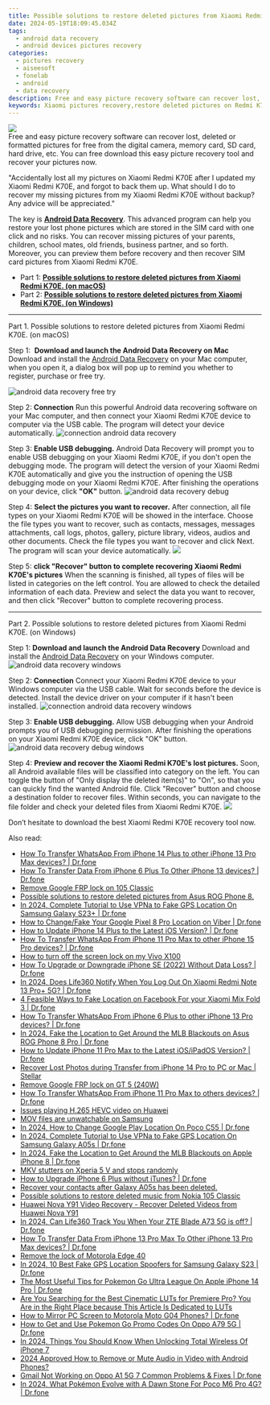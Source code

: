 ```yaml
---
title: Possible solutions to restore deleted pictures from Xiaomi Redmi K70E.
date: 2024-05-19T18:09:45.034Z
tags: 
  - android data recovery
  - android devices pictures recovery
categories: 
  - pictures recovery
  - aiseesoft
  - fonelab
  - android
  - data recovery
description: Free and easy picture recovery software can recover lost, deleted or formatted pictures for free from the digital camera, memory card, SD card, hard drive, etc. You can free download this easy picture recovery tool and recover your pictures now.
keywords: Xiaomi pictures recovery,restore deleted pictures on Redmi K70E,recover lost pictures from Xiaomi Redmi K70E,recover lost pictures from Xiaomi,Xiaomi Redmi K70E pictures recovery,restore deleted pictures on Xiaomi,how to recover deleted pictures in Xiaomi Redmi K70E,Redmi K70E pictures deleted itself,does the Xiaomi Redmi K70E have a backup for deleted pictures,Xiaomi Redmi K70E pictures deleted itself,lost all pictures in Redmi K70E again,Xiaomi Redmi K70E pictures disappear
---
```


<img src="https://img0mobiles.techidaily.com/images/best-assets/devices/xiaomi/xiaomi-redmi-k70e/1.jpg" class="atpl-imgstyle"  />

<div class="atpl-content atpl-for-fonelab-android recover-pictures">

<div class="atpl-post-description-part-1">
Free and easy picture recovery software can recover lost, deleted or formatted pictures for free from the digital camera, memory card, SD card, hard drive, etc. You can free download this easy picture recovery tool and recover your pictures now.
</div>

<div class="atpl-post-description-part-2">
<div class="tpl-content-sub-paragraph-normal">
  <p>
    "Accidentally lost all my pictures on Xiaomi Redmi K70E after I updated my Xiaomi Redmi K70E, and forgot to back them up. What should I do to recover my missing pictures from my Xiaomi Redmi K70E without backup? Any advice will be appreciated."
  </p>
</div>
</div>

<div class="atpl-post-description-part-3">
<div class="tpl-content-sub-paragraph-normal">
    <p>
        The key is <a href="https://tools.techidaily.com/aiseesoft-android-data-recovery/" ><strong>Android Data Recovery</strong></a>. This advanced program can help you restore your lost phone pictures which are stored in the SIM card with one click and no risks. You can recover missing pictures of your parents, children, school mates, old friends, business partner, and so forth. Moreover, you can preview them before recovery and then recover SIM card pictures from Xiaomi Redmi K70E.
    </p>
</div>
</div>

<ul>
  <li>Part 1: <strong><a href="#p1"> Possible solutions to restore deleted pictures from Xiaomi Redmi K70E.  (on macOS)</a></strong></li>
  <li>Part 2: <strong><a href="#p2"> Possible solutions to restore deleted pictures from Xiaomi Redmi K70E.  (on Windows)</a></strong></li>
</ul>



<!-- Part 1 -->
<a id="p1" name="p1" ></a><hr>

<div>
  <span class="atpl-step-part-style">Part 1. Possible solutions to restore deleted pictures from Xiaomi Redmi K70E. (on macOS)</span>
</div>  

<span class="atpl-stepstyle-a"><span>Step 1: </span></span> <strong>Download and launch the Android Data Recovery on Mac</strong>
Download and install the <a href="https://tools.techidaily.com/aiseesoft-android-data-recovery/" >Android Data Recovery</a> on your Mac computer, when you open it, a dialog box will pop up to remind you whether to register, purchase or free try.

<img src="https://tools.techidaily.com/images/apps/aiseesoft/android-data-recovery/mac-free-try.png" class="atpl-imgstyle" alt="android data recovery free try" />

<span class="atpl-stepstyle-a"><span>Step 2: </span></span> <strong>Connection</strong>
Run this powerful Android data recovering software on your Mac computer, and then connect your Xiaomi Redmi K70E device to computer via the USB cable. The program will detect your device automatically.
<img src="https://tools.techidaily.com/images/apps/aiseesoft/android-data-recovery/mac-connection-interface.jpg" class="atpl-imgstyle" alt="connection android data recovery" />

<span class="atpl-stepstyle-a"><span>Step 3: </span></span> <strong>Enable USB debugging.</strong>
Android Data Recovery will prompt you to enable USB debugging on your Xiaomi Redmi K70E, if you don't open the debugging mode. The program will detect the version of your Xiaomi Redmi K70E automatically and give you the instruction of opening the USB debugging mode on your Xiaomi Redmi K70E. After finishing the operations on your device, click <strong>"OK"</strong> button.
<img src="https://tools.techidaily.com/images/apps/aiseesoft/android-data-recovery/mac-android-usb-debug.jpg"  class="atpl-imgstyle" alt="android data recovery debug" />

<span class="atpl-stepstyle-a"><span>Step 4: </span></span> <strong>Select the pictures you want to recover.</strong>
After connection, all file types on your Xiaomi Redmi K70E will be showed in the interface. Choose the file types you want to recover, such as contacts, messages, messages attachments, call logs, photos, gallery, picture library, videos, audios and other documents. Check the file types you want to recover and click Next. The program will scan your device automatically.
<img src="https://tools.techidaily.com/images/apps/aiseesoft/android-data-recovery/mac-choose-type-photos.jpg" class="atpl-imgstyle"  />

<span class="atpl-stepstyle-a"><span>Step 5: </span></span> <strong>click "Recover" button to  complete recovering Xiaomi Redmi K70E's pictures</strong>
When the scanning is finished, all types of files will be listed in categories on the left control. You are allowed to check the detailed information of each data. Preview and select the data you want to recover, and then click "Recover" button to complete recovering process.


<a id="p2" name="p2"></a><hr>

<!-- Part 2 -->
<div>
  <span class="atpl-step-part-style">Part 2. Possible solutions to restore deleted pictures from Xiaomi Redmi K70E. (on Windows)</span>
</div>

<span class="atpl-stepstyle-a"><span>Step 1: </span></span> <strong>Download and launch the Android Data Recovery</strong>
Download and install the <a href="https://tools.techidaily.com/aiseesoft-android-data-recovery/" >Android Data Recovery</a> on your Windows computer.
<img src="https://tools.techidaily.com/images/apps/aiseesoft/android-data-recovery/win-start-interface.png"  class="atpl-imgstyle" alt="android data recovery windows" />

<span class="atpl-stepstyle-a"><span>Step 2: </span></span> <strong>Connection</strong>
Connect your Xiaomi Redmi K70E device to your Windows computer via the USB cable. Wait for seconds before the device is detected. Install the device driver on your computer if it hasn't been installed.
<img src="https://tools.techidaily.com/images/apps/aiseesoft/android-data-recovery/win-connection-interface.png" class="atpl-imgstyle" alt="connection android data recovery windows" />

<span class="atpl-stepstyle-a"><span>Step 3: </span></span> <strong>Enable USB debugging.</strong>
Allow USB debugging when your Android prompts you of USB debugging permission. After finishing the operations on your Xiaomi Redmi K70E device, click "OK" button.
<img src="https://tools.techidaily.com/images/apps/aiseesoft/android-data-recovery/win-android-usb-debug.png" class="atpl-imgstyle" alt="android data recovery debug windows" />

<span class="atpl-stepstyle-a"><span>Step 4: </span></span> <strong>Preview and recover the Xiaomi Redmi K70E's lost pictures.</strong>
Soon, all Android available files will be classified into category on the left. You can toggle the button of "Only display the deleted item(s)" to "On", so that you can quickly find the wanted Android file. Click "Recover" button and choose a destination folder to recover files. Within seconds, you can navigate to the file folder and check your deleted files from Xiaomi Redmi K70E.
<img src="https://tools.techidaily.com/images/apps/aiseesoft/android-data-recovery/win-recover-photos.png" class="atpl-imgstyle"  />

<div class="atpl-post-description-part-4">
<div class="tpl-content-sub-paragraph-normal">
    <p>
        Don’t hesitate to download the best Xiaomi Redmi K70E recovery tool now.
    </p>
</div>
</div>

<ins class="adsbygoogle"
     style="display:block"
     data-ad-client="ca-pub-7571918770474297"
     data-ad-slot="8358498916"
     data-ad-format="auto"
     data-full-width-responsive="true"></ins>



</div>
<ins class="adsbygoogle"
    style="display:block"
    data-ad-format="autorelaxed"
    data-ad-client="ca-pub-7571918770474297"
    data-ad-slot="1223367746"></ins>

<span class="atpl-alsoreadstyle">Also read:</span>
<div><ul>
<li><a href="https://review-topics.techidaily.com/how-to-transfer-whatsapp-from-iphone-14-plus-to-other-iphone-13-pro-max-devices-drfone-by-drfone-transfer-whatsapp-from-ios-transfer-whatsapp-from-ios/"><u>How To Transfer WhatsApp From iPhone 14 Plus to other iPhone 13 Pro Max devices? | Dr.fone</u></a></li>
<li><a href="https://review-topics.techidaily.com/how-to-transfer-data-from-iphone-6-plus-to-other-iphone-13-devices-drfone-by-drfone-transfer-data-from-ios-transfer-data-from-ios/"><u>How To Transfer Data From iPhone 6 Plus To Other iPhone 13 devices? | Dr.fone</u></a></li>
<li><a href="https://review-topics.techidaily.com/remove-google-frp-lock-on-105-classic-by-drfone-android-unlock-remove-google-frp/"><u>Remove Google FRP lock on 105 Classic</u></a></li>
<li><a href="https://review-topics.techidaily.com/possible-solutions-to-restore-deleted-pictures-from-asus-rog-phone-8-by-fonelab-android-recover-pictures/"><u>Possible solutions to restore deleted pictures from Asus ROG Phone 8.</u></a></li>
<li><a href="https://review-topics.techidaily.com/in-2024-complete-tutorial-to-use-vpna-to-fake-gps-location-on-samsung-galaxy-s23plus-drfone-by-drfone-virtual-android/"><u>In 2024, Complete Tutorial to Use VPNa to Fake GPS Location On Samsung Galaxy S23+ | Dr.fone</u></a></li>
<li><a href="https://review-topics.techidaily.com/how-to-changefake-your-google-pixel-8-pro-location-on-viber-drfone-by-drfone-virtual-android/"><u>How to Change/Fake Your Google Pixel 8 Pro Location on Viber | Dr.fone</u></a></li>
<li><a href="https://review-topics.techidaily.com/how-to-update-iphone-14-plus-to-the-latest-ios-version-drfone-by-drfone-ios-system-repair-ios-system-repair/"><u>How to Update iPhone 14 Plus to the Latest iOS Version? | Dr.fone</u></a></li>
<li><a href="https://review-topics.techidaily.com/how-to-transfer-whatsapp-from-iphone-11-pro-max-to-other-iphone-15-pro-devices-drfone-by-drfone-transfer-whatsapp-from-ios-transfer-whatsapp-from-ios/"><u>How To Transfer WhatsApp From iPhone 11 Pro Max to other iPhone 15 Pro devices? | Dr.fone</u></a></li>
<li><a href="https://review-topics.techidaily.com/how-to-turn-off-the-screen-lock-on-my-vivo-x100-by-drfone-android-unlock-android-unlock/"><u>How to turn off the screen lock on my Vivo X100</u></a></li>
<li><a href="https://review-topics.techidaily.com/how-to-upgrade-or-downgrade-iphone-se-2022-without-data-loss-drfone-by-drfone-ios-system-repair-ios-system-repair/"><u>How To Upgrade or Downgrade iPhone SE (2022) Without Data Loss? | Dr.fone</u></a></li>
<li><a href="https://review-topics.techidaily.com/in-2024-does-life360-notify-when-you-log-out-on-xiaomi-redmi-note-13-proplus-5g-drfone-by-drfone-virtual-android/"><u>In 2024, Does Life360 Notify When You Log Out On Xiaomi Redmi Note 13 Pro+ 5G? | Dr.fone</u></a></li>
<li><a href="https://review-topics.techidaily.com/4-feasible-ways-to-fake-location-on-facebook-for-your-xiaomi-mix-fold-3-drfone-by-drfone-virtual-android/"><u>4 Feasible Ways to Fake Location on Facebook For your Xiaomi Mix Fold 3 | Dr.fone</u></a></li>
<li><a href="https://review-topics.techidaily.com/how-to-transfer-whatsapp-from-iphone-6-plus-to-other-iphone-13-pro-devices-drfone-by-drfone-transfer-whatsapp-from-ios-transfer-whatsapp-from-ios/"><u>How To Transfer WhatsApp From iPhone 6 Plus to other iPhone 13 Pro devices? | Dr.fone</u></a></li>
<li><a href="https://review-topics.techidaily.com/in-2024-fake-the-location-to-get-around-the-mlb-blackouts-on-asus-rog-phone-8-pro-drfone-by-drfone-virtual-android/"><u>In 2024, Fake the Location to Get Around the MLB Blackouts on Asus ROG Phone 8 Pro | Dr.fone</u></a></li>
<li><a href="https://review-topics.techidaily.com/how-to-update-iphone-11-pro-max-to-the-latest-iosipados-version-drfone-by-drfone-ios-system-repair-ios-system-repair/"><u>How to Update iPhone 11 Pro Max to the Latest iOS/iPadOS Version? | Dr.fone</u></a></li>
<li><a href="https://review-topics.techidaily.com/recover-lost-photos-during-transfer-from-iphone-14-pro-to-pc-or-mac-stellar-by-stellar-data-recovery-ios-iphone-data-recovery/"><u>Recover Lost Photos during Transfer from iPhone 14 Pro to PC or Mac | Stellar</u></a></li>
<li><a href="https://review-topics.techidaily.com/remove-google-frp-lock-on-gt-5-240w-by-drfone-android-unlock-remove-google-frp/"><u>Remove Google FRP lock on GT 5 (240W)</u></a></li>
<li><a href="https://review-topics.techidaily.com/how-to-transfer-whatsapp-from-iphone-11-pro-max-to-others-devices-drfone-by-drfone-transfer-whatsapp-from-ios-transfer-whatsapp-from-ios/"><u>How To Transfer WhatsApp From iPhone 11 Pro Max to others devices? | Dr.fone</u></a></li>
<li><a href="https://review-topics.techidaily.com/issues-playing-h265-hevc-video-on-huawei-by-aiseesoft-video-converter-play-hevc-video-on-android/"><u>Issues playing H.265 HEVC video on Huawei</u></a></li>
<li><a href="https://review-topics.techidaily.com/mov-files-are-unwatchable-on-samsung-by-aiseesoft-video-converter-play-mov-on-android/"><u>MOV files are unwatchable on Samsung</u></a></li>
<li><a href="https://review-topics.techidaily.com/in-2024-how-to-change-google-play-location-on-poco-c55-drfone-by-drfone-virtual-android/"><u>In 2024, How to Change Google Play Location On Poco C55 | Dr.fone</u></a></li>
<li><a href="https://review-topics.techidaily.com/in-2024-complete-tutorial-to-use-vpna-to-fake-gps-location-on-samsung-galaxy-a05s-drfone-by-drfone-virtual-android/"><u>In 2024, Complete Tutorial to Use VPNa to Fake GPS Location On Samsung Galaxy A05s | Dr.fone</u></a></li>
<li><a href="https://review-topics.techidaily.com/in-2024-fake-the-location-to-get-around-the-mlb-blackouts-on-apple-iphone-8-drfone-by-drfone-virtual-ios/"><u>In 2024, Fake the Location to Get Around the MLB Blackouts on Apple iPhone 8 | Dr.fone</u></a></li>
<li><a href="https://review-topics.techidaily.com/mkv-stutters-on-xperia-5-v-and-stops-randomly-by-aiseesoft-video-converter-play-mkv-on-android/"><u>MKV stutters on Xperia 5 V and stops randomly</u></a></li>
<li><a href="https://review-topics.techidaily.com/how-to-upgrade-iphone-6-plus-without-itunes-drfone-by-drfone-ios-system-repair-ios-system-repair/"><u>How to Upgrade iPhone 6 Plus without iTunes? | Dr.fone</u></a></li>
<li><a href="https://review-topics.techidaily.com/recover-your-contacts-after-galaxy-a05s-has-been-deleted-by-fonelab-android-recover-contacts/"><u>Recover your contacts after Galaxy A05s has been deleted.</u></a></li>
<li><a href="https://review-topics.techidaily.com/possible-solutions-to-restore-deleted-music-from-nokia-105-classic-by-fonelab-android-recover-music/"><u>Possible solutions to restore deleted music from Nokia 105 Classic</u></a></li>
<li><a href="https://review-topics.techidaily.com/huawei-nova-y91-video-recovery-recover-deleted-videos-from-huawei-nova-y91-by-fonelab-android-recover-video/"><u>Huawei Nova Y91 Video Recovery - Recover Deleted Videos from Huawei Nova Y91</u></a></li>
<li><a href="https://review-topics.techidaily.com/in-2024-can-life360-track-you-when-your-zte-blade-a73-5g-is-off-drfone-by-drfone-virtual-android/"><u>In 2024, Can Life360 Track You When Your ZTE Blade A73 5G is off? | Dr.fone</u></a></li>
<li><a href="https://review-topics.techidaily.com/how-to-transfer-data-from-iphone-13-pro-max-to-other-iphone-13-pro-max-devices-drfone-by-drfone-transfer-data-from-ios-transfer-data-from-ios/"><u>How To Transfer Data From iPhone 13 Pro Max To Other iPhone 13 Pro Max devices? | Dr.fone</u></a></li>
<li><a href="https://techidaily.com/remove-the-lock-of-motorola-edge-40-by-drfone-android-unlock-android-unlock/"><u>Remove the lock of Motorola Edge 40</u></a></li>
<li><a href="https://fake-location.techidaily.com/in-2024-10-best-fake-gps-location-spoofers-for-samsung-galaxy-s23-drfone-by-drfone-virtual-android/"><u>In 2024, 10 Best Fake GPS Location Spoofers for Samsung Galaxy S23 | Dr.fone</u></a></li>
<li><a href="https://ios-pokemon-go.techidaily.com/the-most-useful-tips-for-pokemon-go-ultra-league-on-apple-iphone-14-pro-drfone-by-drfone-virtual-ios/"><u>The Most Useful Tips for Pokemon Go Ultra League On Apple iPhone 14 Pro | Dr.fone</u></a></li>
<li><a href="https://ai-editing-video.techidaily.com/are-you-searching-for-the-best-cinematic-luts-for-premiere-pro-you-are-in-the-right-place-because-this-article-is-dedicated-to-luts/"><u>Are You Searching for the Best Cinematic LUTs for Premiere Pro? You Are in the Right Place because This Article Is Dedicated to LUTs</u></a></li>
<li><a href="https://screen-mirror.techidaily.com/how-to-mirror-pc-screen-to-motorola-moto-g04-phones-drfone-by-drfone-android/"><u>How to Mirror PC Screen to Motorola Moto G04 Phones? | Dr.fone</u></a></li>
<li><a href="https://android-pokemon-go.techidaily.com/how-to-get-and-use-pokemon-go-promo-codes-on-oppo-a79-5g-drfone-by-drfone-virtual-android/"><u>How to Get and Use Pokemon Go Promo Codes On Oppo A79 5G | Dr.fone</u></a></li>
<li><a href="https://ios-unlock.techidaily.com/in-2024-things-you-should-know-when-unlocking-total-wireless-of-iphone-7-by-drfone-ios/"><u>In 2024, Things You Should Know When Unlocking Total Wireless Of iPhone 7</u></a></li>
<li><a href="https://ai-editing-video.techidaily.com/2024-approved-how-to-remove-or-mute-audio-in-video-with-android-phones/"><u>2024 Approved How to Remove or Mute Audio in Video with Android Phones?</u></a></li>
<li><a href="https://howto.techidaily.com/gmail-not-working-on-oppo-a1-5g-7-common-problems-and-fixes-drfone-by-drfone-fix-android-problems-fix-android-problems/"><u>Gmail Not Working on Oppo A1 5G 7 Common Problems & Fixes | Dr.fone</u></a></li>
<li><a href="https://pokemon-go-android.techidaily.com/in-2024-what-pokemon-evolve-with-a-dawn-stone-for-poco-m6-pro-4g-drfone-by-drfone-virtual-android/"><u>In 2024, What Pokémon Evolve with A Dawn Stone For Poco M6 Pro 4G? | Dr.fone</u></a></li>
</ul></div>


